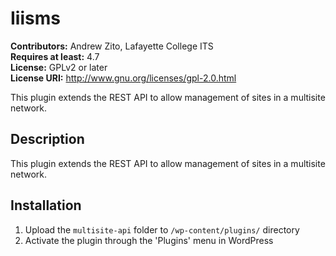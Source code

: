 # Iiisms #
**Contributors:** Andrew Zito, Lafayette College ITS  
**Requires at least:** 4.7  
**License:** GPLv2 or later  
**License URI:** http://www.gnu.org/licenses/gpl-2.0.html  

This plugin extends the REST API to allow management of sites in a multisite network.

## Description ##

This plugin extends the REST API to allow management of sites in a multisite network.

## Installation ##

1. Upload the `multisite-api` folder to `/wp-content/plugins/` directory
1. Activate the plugin through the 'Plugins' menu in WordPress